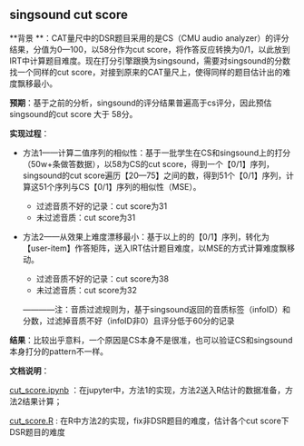 ## singsound cut score



**背景 **：CAT量尺中的DSR题目采用的是CS（CMU audio analyzer）的评分结果，分值为0—100，以58分作为cut score，将作答反应转换为0/1，以此放到IRT中计算题目难度。现在打分引擎跟换为singsound，需要对singsound的分数找一个同样的cut score，对接到原来的CAT量尺上，使得同样的题目估计出的难度飘移最小。



**预期**：基于之前的分析，singsound的评分结果普遍高于cs评分，因此预估singsound的cut score 大于 58分。



**实现过程**：

- 方法1——计算二值序列的相似性：基于一批学生在CS和singsound上的打分（50w+条做答数据），以58为CS的cut score，得到一个【0/1】序列，singsound的cut score遍历【20—75】之间的数，得到51个【0/1】序列，计算这51个序列与CS【0/1】序列的相似性（MSE）。
  - 过滤音质不好的记录：cut score为31
  - 未过滤音质：cut score为31

- 方法2——从效果上难度漂移最小：基于以上的的【0/1】序列，转化为【user-item】作答矩阵，送入IRT估计题目难度，以MSE的方式计算难度飘移动。
  - 过滤音质不好的记录：cut score为38
  - 未过滤音质：cut score为32

  ————注：音质过滤规则为，基于singsound返回的音质标签（infoID）和分数，过滤掉音质不好（infoID非0）且评分低于60分的记录


**结果**：比较出乎意料，一个原因是CS本身不是很准，也可以验证CS和singsound本身打分的pattern不一样。



**文档说明**：

[cut_score.ipynb](./cut_score.ipynb) ：在jupyter中，方法1的实现，方法2送入R估计的数据准备，方法2结果计算；

[cut_score.R](./cut_score.R) : 在R中方法2的实现，fix非DSR题目的难度，估计各个cut score下DSR题目的难度








